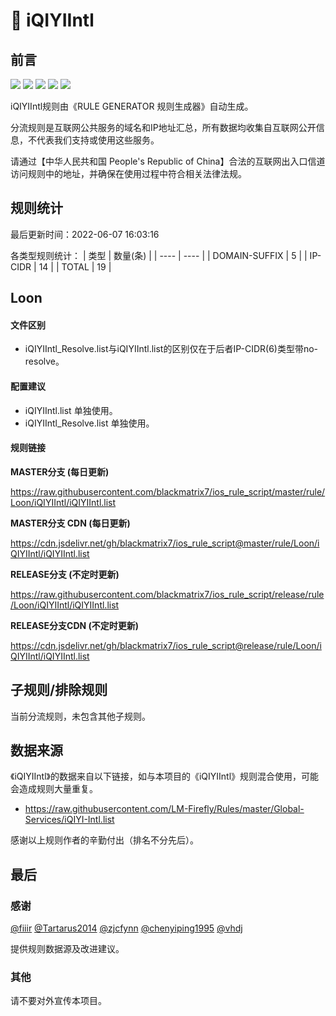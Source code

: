 # 🧸 iQIYIIntl

## 前言

![](https://shields.io/badge/-移除重复规则-ff69b4) ![](https://shields.io/badge/-DOMAIN与DOMAIN--SUFFIX合并-green) ![](https://shields.io/badge/-DOMAIN--SUFFIX间合并-critical) ![](https://shields.io/badge/-DOMAIN--SUFFIX与DOMAIN--KEYWORD合并-blue) ![](https://shields.io/badge/-IP--CIDR(6)合并-blueviolet) 

iQIYIIntl规则由《RULE GENERATOR 规则生成器》自动生成。

分流规则是互联网公共服务的域名和IP地址汇总，所有数据均收集自互联网公开信息，不代表我们支持或使用这些服务。

请通过【中华人民共和国 People's Republic of China】合法的互联网出入口信道访问规则中的地址，并确保在使用过程中符合相关法律法规。

## 规则统计

最后更新时间：2022-06-07 16:03:16

各类型规则统计：
| 类型 | 数量(条)  | 
| ---- | ----  |
| DOMAIN-SUFFIX | 5  | 
| IP-CIDR | 14  | 
| TOTAL | 19  | 


## Loon 

#### 文件区别
- iQIYIIntl_Resolve.list与iQIYIIntl.list的区别仅在于后者IP-CIDR(6)类型带no-resolve。

#### 配置建议
- iQIYIIntl.list 单独使用。
- iQIYIIntl_Resolve.list 单独使用。

#### 规则链接
**MASTER分支 (每日更新)**

https://raw.githubusercontent.com/blackmatrix7/ios_rule_script/master/rule/Loon/iQIYIIntl/iQIYIIntl.list

**MASTER分支 CDN (每日更新)**

https://cdn.jsdelivr.net/gh/blackmatrix7/ios_rule_script@master/rule/Loon/iQIYIIntl/iQIYIIntl.list

**RELEASE分支 (不定时更新)**

https://raw.githubusercontent.com/blackmatrix7/ios_rule_script/release/rule/Loon/iQIYIIntl/iQIYIIntl.list

**RELEASE分支CDN (不定时更新)**

https://cdn.jsdelivr.net/gh/blackmatrix7/ios_rule_script@release/rule/Loon/iQIYIIntl/iQIYIIntl.list

## 子规则/排除规则


当前分流规则，未包含其他子规则。

## 数据来源

《iQIYIIntl》的数据来自以下链接，如与本项目的《iQIYIIntl》规则混合使用，可能会造成规则大量重复。

- https://raw.githubusercontent.com/LM-Firefly/Rules/master/Global-Services/iQIYI-Intl.list


感谢以上规则作者的辛勤付出（排名不分先后）。

## 最后

### 感谢

[@fiiir](https://github.com/fiiir) [@Tartarus2014](https://github.com/Tartarus2014) [@zjcfynn](https://github.com/zjcfynn) [@chenyiping1995](https://github.com/chenyiping1995) [@vhdj](https://github.com/vhdj)

提供规则数据源及改进建议。

### 其他

请不要对外宣传本项目。